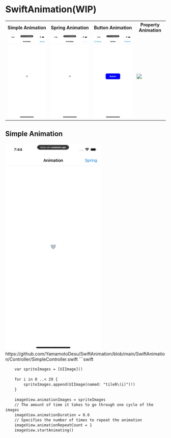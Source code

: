 # SwiftAnimation(WIP)
<table border="0">
    <tr>
        <tr>
            <th>Simple Animation</th>
            <th>Spring Animation</th>
            <th>Button Animation</th>
            <th>Property Animation</th>
        </tr>
        <td><img src="https://github.com/YamamotoDesu/SwiftAnimation/blob/main/SwiftAnimation/Git/SimpleAnimation.gif" width="300"></td>
        <td><img src="https://github.com/YamamotoDesu/SwiftAnimation/blob/main/SwiftAnimation/Git/SpringAnimation.gif" width="300"></td>
        <td><img src="https://github.com/YamamotoDesu/SwiftAnimation/blob/main/SwiftAnimation/Git/ButtonAnimation.gif" width="300"></td>
        <td><img src="https://github.com/YamamotoDesu/SwiftAnimation/blob/main/SwiftAnimation/Git/PropertyAnimation.gif" width="300"></td>
    </tr>
</table>

## Simple Animation
<img src="https://github.com/YamamotoDesu/SwiftAnimation/blob/main/SwiftAnimation/Git/SimpleAnimation.gif" width="300">
https://github.com/YamamotoDesu/SwiftAnimation/blob/main/SwiftAnimation/Controller/SimpleController.swift
```swift

        var spriteImages = [UIImage]()
        
        for i in 0 ..< 29 {
            spriteImages.append(UIImage(named: "tile0\(i)")!)
        }
        
        imageView.animationImages = spriteImages
        // The amount of time it takes to go through one cycle of the images
        imageView.animationDuration = 0.6
        // Specifies the number of times to repeat the animation
        imageView.animationRepeatCount = 1
        imageView.startAnimating()

```
